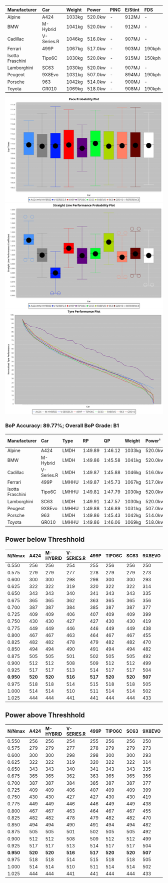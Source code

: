 | Manufacturer     | Car        | Weight | Power   | PINC    | E/Stint | FDS     |
|:-|:-|:-|:-|:-|:-|:-|
| Alpine           | A424       | 1033kg | 520.0kw |    -    | 912MJ   |    -    |
| BMW              | M-Hybrid   | 1041kg | 520.0kw |    -    | 912MJ   |    -    |
| Cadillac         | V-Series.R | 1046kg | 516.0kw |    -    | 907MJ   |    -    |
| Ferrari          | 499P       | 1067kg | 517.0kw |    -    | 903MJ   | 190kph  |
| Isotta Fraschini | Tipo6C     | 1030kg | 520.0kw |    -    | 915MJ   | 150kph  |
| Lamborghini      | SC63       | 1030kg | 520.0kw |    -    | 907MJ   |    -    |
| Peugeot          | 9X8Evo     | 1031kg | 507.0kw |    -    | 894MJ   | 190kph  |
| Porsche          | 963        | 1042kg | 514.0kw |    -    | 900MJ   |    -    |
| Toyota           | GR010      | 1069kg | 518.0kw |    -    | 908MJ   | 190kph  |

![PACECHART](./IMG/AUTO.png)
![STRAIGHTLINEPERFORMANCECHART](./IMG/AUTO_sp.png)
![TYREPERFORMANCECHART](./IMG/AUTO_tw.png)

### BoP Accuracy: 89.77%; Overall BoP Grade: B1
| Manufacturer     | Car        | Type  | RP      | QP      | Weight | Power¹  | Threshhold | PINC    | Power²   | E/Stint | AVG Vmax  | FDS     | RDLC | L/Stint | BOP-Grade | Model Accuracy | Model Points | Match%  | SimDiff |
|:-|:-|:-|:-|:-|:-|:-|:-|:-|:-|:-|:-|:-|:-|:-|:-|:-|:-|:-|:-|
| Alpine           | A424       | LMDH  | 1:49.89 | 1:46.12 | 1033kg | 520.0kw | 0.0kph     |    -    | 520.00kw |  912MJ  | 295.60kph |    -    | 1.02 | 33      | -A2       | 100.00%        | 635          | 92.42%  | #       |
| BMW              | M-Hybrid   | LMDH  | 1:49.86 | 1:45.58 | 1041kg | 520.0kw | 0.0kph     |    -    | 520.00kw |  912MJ  | 292.77kph |    -    | 1.01 | 33      | ~A1       | 100.00%        | 1696         | 99.35%  | #       |
| Cadillac         | V-Series.R | LMDH  | 1:49.87 | 1:45.88 | 1046kg | 516.0kw | 0.0kph     |    -    | 516.00kw |  907MJ  | 288.85kph |    -    | 1.01 | 33      | +A2       | 98.34%         | 1841         | 90.87%  | #       |
| Ferrari          | 499P       | LMHHU | 1:49.87 | 1:45.73 | 1067kg | 517.0kw | 0.0kph     |    -    | 517.00kw |  903MJ  | 292.25kph | 190kph  | 1.02 | 33      | ~A1       | 100.00%        | 1773         | 100.00% | #       |
| Isotta Fraschini | Tipo6C     | LMHHU | 1:49.81 | 1:47.79 | 1030kg | 520.0kw | 0.0kph     |    -    | 520.00kw |  915MJ  | 293.37kph | 150kph  | 1.07 | 33      | +Ω1       | 100.00%        | 66           | 47.34%  | #       |
| Lamborghini      | SC63       | LMDH  | 1:49.91 | 1:47.57 | 1030kg | 520.0kw | 0.0kph     |    -    | 520.00kw |  907MJ  | 293.62kph |    -    | 1.05 | 33      | ~A1       | 100.00%        | 504          | 100.00% | #       |
| Peugeot          | 9X8Evo     | LMHHU | 1:49.88 | 1:46.89 | 1031kg | 507.0kw | 0.0kph     |    -    | 507.00kw |  894MJ  | 294.06kph | 190kph  | 1.02 | 33      | +C1       | 100.00%        | 249          | 77.94%  | #       |
| Porsche          | 963        | LMDH  | 1:49.86 | 1:45.43 | 1042kg | 514.0kw | 0.0kph     |    -    | 514.00kw |  900MJ  | 291.75kph |    -    | 1.01 | 33      | ~A1       | 99.96%         | 4880         | 100.00% | #       |
| Toyota           | GR010      | LMHHU | 1:49.86 | 1:46.06 | 1069kg | 518.0kw | 0.0kph     |    -    | 518.00kw |  908MJ  | 291.21kph | 190kph  | 1.01 | 33      | ~A1       | 99.96%         | 2429         | 100.00% | #       |

## Power below Threshhold
| N/Nmax    | A424    | M-HYBRID | V-SERIES.R | 499P    | TIPO6C  | SC63    | 9X8EVO  | 963     | GR010   |
|:-|:-|:-|:-|:-|:-|:-|:-|:-|:-|
|  0.550    |  256    |  256     |  254       |  255    |  256    |  256    |  250    |  253    |  255    |
|  0.575    |  279    |  279     |  277       |  278    |  279    |  279    |  273    |  276    |  278    |
|  0.600    |  300    |  300     |  298       |  298    |  300    |  300    |  293    |  297    |  299    |
|  0.625    |  322    |  322     |  319       |  320    |  322    |  322    |  314    |  318    |  321    |
|  0.650    |  343    |  343     |  340       |  341    |  343    |  343    |  335    |  339    |  342    |
|  0.675    |  365    |  365     |  362       |  363    |  365    |  365    |  356    |  361    |  364    |
|  0.700    |  387    |  387     |  384       |  385    |  387    |  387    |  377    |  383    |  386    |
|  0.725    |  409    |  409     |  406       |  407    |  409    |  409    |  399    |  404    |  407    |
|  0.750    |  430    |  430     |  427       |  427    |  430    |  430    |  419    |  425    |  428    |
|  0.775    |  449    |  449     |  446       |  446    |  449    |  449    |  438    |  444    |  447    |
|  0.800    |  467    |  467     |  463       |  464    |  467    |  467    |  455    |  462    |  465    |
|  0.825    |  482    |  482     |  478       |  479    |  482    |  482    |  470    |  477    |  480    |
|  0.850    |  494    |  494     |  490       |  491    |  494    |  494    |  482    |  488    |  492    |
|  0.875    |  505    |  505     |  501       |  502    |  505    |  505    |  492    |  499    |  503    |
|  0.900    |  512    |  512     |  508       |  509    |  512    |  512    |  499    |  506    |  510    |
|  0.925    |  517    |  517     |  513       |  514    |  517    |  517    |  504    |  511    |  515    |
| **0.950** | **520** | **520**  | **516**    | **517** | **520** | **520** | **507** | **514** | **518** |
|  0.975    |  518    |  518     |  514       |  515    |  518    |  518    |  505    |  512    |  516    |
|  1.000    |  514    |  514     |  510       |  511    |  514    |  514    |  502    |  508    |  512    |
|  1.025    |  444    |  444     |  441       |  441    |  444    |  444    |  433    |  439    |  442    |

## Power above Threshhold
| N/Nmax    | A424    | M-HYBRID | V-SERIES.R | 499P    | TIPO6C  | SC63    | 9X8EVO  | 963     | GR010   |
|:-|:-|:-|:-|:-|:-|:-|:-|:-|:-|
|  0.550    |  256    |  256     |  254       |  255    |  256    |  256    |  250    |  253    |  255    |
|  0.575    |  279    |  279     |  277       |  278    |  279    |  279    |  273    |  276    |  278    |
|  0.600    |  300    |  300     |  298       |  298    |  300    |  300    |  293    |  297    |  299    |
|  0.625    |  322    |  322     |  319       |  320    |  322    |  322    |  314    |  318    |  321    |
|  0.650    |  343    |  343     |  340       |  341    |  343    |  343    |  335    |  339    |  342    |
|  0.675    |  365    |  365     |  362       |  363    |  365    |  365    |  356    |  361    |  364    |
|  0.700    |  387    |  387     |  384       |  385    |  387    |  387    |  377    |  383    |  386    |
|  0.725    |  409    |  409     |  406       |  407    |  409    |  409    |  399    |  404    |  407    |
|  0.750    |  430    |  430     |  427       |  427    |  430    |  430    |  419    |  425    |  428    |
|  0.775    |  449    |  449     |  446       |  446    |  449    |  449    |  438    |  444    |  447    |
|  0.800    |  467    |  467     |  463       |  464    |  467    |  467    |  455    |  462    |  465    |
|  0.825    |  482    |  482     |  478       |  479    |  482    |  482    |  470    |  477    |  480    |
|  0.850    |  494    |  494     |  490       |  491    |  494    |  494    |  482    |  488    |  492    |
|  0.875    |  505    |  505     |  501       |  502    |  505    |  505    |  492    |  499    |  503    |
|  0.900    |  512    |  512     |  508       |  509    |  512    |  512    |  499    |  506    |  510    |
|  0.925    |  517    |  517     |  513       |  514    |  517    |  517    |  504    |  511    |  515    |
| **0.950** | **520** | **520**  | **516**    | **517** | **520** | **520** | **507** | **514** | **518** |
|  0.975    |  518    |  518     |  514       |  515    |  518    |  518    |  505    |  512    |  516    |
|  1.000    |  514    |  514     |  510       |  511    |  514    |  514    |  502    |  508    |  512    |
|  1.025    |  444    |  444     |  441       |  441    |  444    |  444    |  433    |  439    |  442    |
